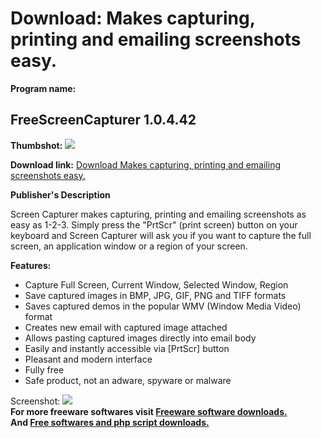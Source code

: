 # Download: Makes capturing, printing and emailing screenshots easy.

**Program name:**

## FreeScreenCapturer 1.0.4.42

  
**Thumbshot:** ![](http://www.freewarefiles.com/screenshot/extfreescrncap_md.jpg)   
  
**Download link:** [Download Makes capturing, printing and emailing screenshots easy.](http://freesoftwares.boysofts.com/FreeScreenCapturer_program_49149.html)  
  


**Publisher's Description**  
  


Screen Capturer makes capturing, printing and emailing screenshots as easy as 1-2-3. Simply press the "PrtScr" (print screen) button on your keyboard and Screen Capturer will ask you if you want to capture the full screen, an application window or a region of your screen. 

**Features:**

  * Capture Full Screen, Current Window, Selected Window, Region 
  * Save captured images in BMP, JPG, GIF, PNG and TIFF formats 
  * Saves captured demos in the popular WMV (Window Media Video) format 
  * Creates new email with captured image attached 
  * Allows pasting captured images directly into email body 
  * Easily and instantly accessible via [PrtScr] button 
  * Pleasant and modern interface 
  * Fully free 
  * Safe product, not an adware, spyware or malware 

  
  
Screenshot: ![](http://www.freewarefiles.com/screenshot/extfreescrncap.jpg)   
**For more freeware softwares visit [Freeware software downloads.](http://freesoftwares.boysofts.com/)**   
**And [Free softwares and php script downloads.](http://www.boysofts.com/)**
